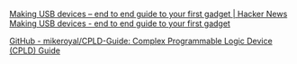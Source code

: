 
[Making USB devices – end to end guide to your first gadget | Hacker News](https://news.ycombinator.com/item?id=40560300)
[Making USB devices - end to end guide to your first gadget](https://popovicu.com/posts/making-usb-devices/)

[GitHub - mikeroyal/CPLD-Guide: Complex Programmable Logic Device (CPLD) Guide](https://github.com/mikeroyal/CPLD-Guide)
